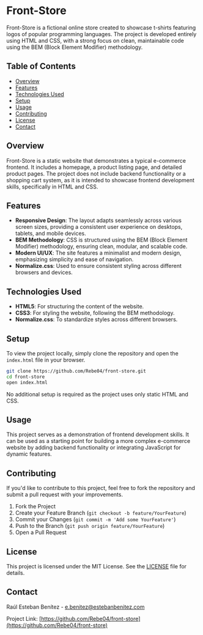 # Front-Store

Front-Store is a fictional online store created to showcase t-shirts featuring logos of popular programming languages. The project is developed entirely using HTML and CSS, with a strong focus on clean, maintainable code using the BEM (Block Element Modifier) methodology.

## Table of Contents
- [Overview](#overview)
- [Features](#features)
- [Technologies Used](#technologies-used)
- [Setup](#setup)
- [Usage](#usage)
- [Contributing](#contributing)
- [License](#license)
- [Contact](#contact)

## Overview
Front-Store is a static website that demonstrates a typical e-commerce frontend. It includes a homepage, a product listing page, and detailed product pages. The project does not include backend functionality or a shopping cart system, as it is intended to showcase frontend development skills, specifically in HTML and CSS.

## Features
- **Responsive Design**: The layout adapts seamlessly across various screen sizes, providing a consistent user experience on desktops, tablets, and mobile devices.
- **BEM Methodology**: CSS is structured using the BEM (Block Element Modifier) methodology, ensuring clean, modular, and scalable code.
- **Modern UI/UX**: The site features a minimalist and modern design, emphasizing simplicity and ease of navigation.
- **Normalize.css**: Used to ensure consistent styling across different browsers and devices.

## Technologies Used
- **HTML5**: For structuring the content of the website.
- **CSS3**: For styling the website, following the BEM methodology.
- **Normalize.css**: To standardize styles across different browsers.

## Setup
To view the project locally, simply clone the repository and open the `index.html` file in your browser.

```bash
git clone https://github.com/Rebe04/front-store.git
cd front-store
open index.html
```

No additional setup is required as the project uses only static HTML and CSS.

## Usage
This project serves as a demonstration of frontend development skills. It can be used as a starting point for building a more complex e-commerce website by adding backend functionality or integrating JavaScript for dynamic features.

## Contributing
If you'd like to contribute to this project, feel free to fork the repository and submit a pull request with your improvements.

1. Fork the Project
2. Create your Feature Branch (`git checkout -b feature/YourFeature`)
3. Commit your Changes (`git commit -m 'Add some YourFeature'`)
4. Push to the Branch (`git push origin feature/YourFeature`)
5. Open a Pull Request

## License
This project is licensed under the MIT License. See the [LICENSE](LICENSE) file for details.

## Contact
Raúl Esteban Benítez - [e.benitez@estebanbenitez.com](mailto:e.benitez@estebanbenitez.com)

Project Link: [https://github.com/Rebe04/front-store](https://github.com/Rebe04/front-store)

